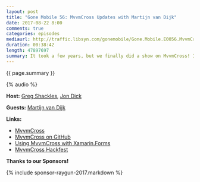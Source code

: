```yaml
---
layout: post
title: "Gone Mobile 56: MvvmCross Updates with Martijn van Dijk"
date: 2017-08-22 8:00
comments: true
categories: episodes
mediaurl: http://traffic.libsyn.com/gonemobile/Gone.Mobile.E0056.MvvmCross.Updates.with.Martijn.van.Dijk.mp3
duration: 00:38:42
length: 47897697
summary: It took a few years, but we finally did a show on MvvmCross! In this episode we're joined by Martjin van Dijk, one of the core maintainers of the project, to talk about where MvvmCross came from, what's new in it, and where it's heading!
---
```


{{ page.summary }}

<!-- more -->

{% audio %}

**Host:** [Greg Shackles](http://twitter.com/gshackles), [Jon Dick](http://twitter.com/redth)

**Guests:** [Martijn van Dijk](https://twitter.com/mhvdijk)

**Links:** 

- [MvvmCross](https://www.mvvmcross.com/)
- [MvvmCross on GitHub](https://github.com/MvvmCross/MvvmCross)
- [Using MvvmCross with Xamarin.Forms](https://medium.com/@martijn00/using-mvvmcross-with-xamarin-forms-part-1-eaee5815bb8c)
- [MvvmCross Hackfest](https://www.mvvmcross.com/hackfest/)

**Thanks to our Sponsors!**

{% include sponsor-raygun-2017.markdown %}
